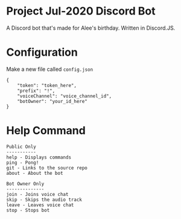 # Project Jul-2020 Discord Bot
A Discord bot that's made for Alee's birthday. Written in Discord.JS.

# Configuration
Make a new file called `config.json`
```
{
    "token": "token_here",
    "prefix": "!",
    "voiceChannel": "voice_channel_id",
    "botOwner": "your_id_here"
}
```

# Help Command
```
Public Only
-----------
help - Displays commands
ping - Pong!
git - Links to the source repo
about - About the bot

Bot Owner Only
--------------
join - Joins voice chat
skip - Skips the audio track
leave - Leaves voice chat
stop - Stops bot
```
